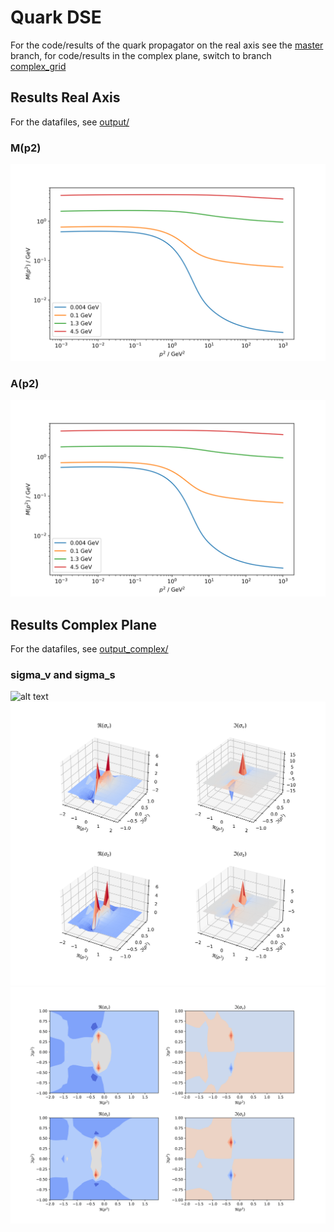 # Quark DSE

For the code/results of the quark propagator on the real axis see the [master](https://github.com/past12am/dse-quark/tree/master) branch, for code/results in the complex plane, switch to branch [complex_grid](https://github.com/past12am/dse-quark/tree/complex_grid)

## Results Real Axis
For the datafiles, see [output/](https://github.com/past12am/dse-quark/tree/master/output)

### M(p2)
![alt text](https://github.com/past12am/dse-quark/blob/master/output/plots/M.png?raw=true)

### A(p2)
![alt text](https://github.com/past12am/dse-quark/blob/master/output/plots/M.png?raw=true)

## Results Complex Plane
For the datafiles, see [output_complex/](https://github.com/past12am/dse-quark/tree/complex_grid/output_complex)

### sigma_v and sigma_s
![alt text](https://github.com/past12am/dse-quark/blob/complex_grid/output_complex/plots/sigma_greater_zero.png?raw=true)
![alt text](https://github.com/past12am/dse-quark/blob/complex_grid/output_complex/plots/sigma_around_zero.png?raw=true)
![alt text](https://github.com/past12am/dse-quark/blob/complex_grid/output_complex/plots/sigma_contour.png?raw=true)
